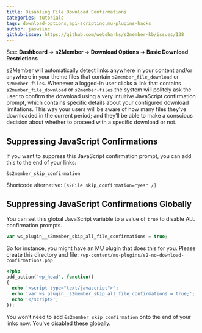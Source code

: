 ```yaml
---
title: Disabling File Download Confirmations
categories: tutorials
tags: download-options,api-scripting,mu-plugins-hacks
author: jaswsinc
github-issue: https://github.com/websharks/s2member-kb/issues/138
---
```


See: **Dashboard → s2Member → Download Options → Basic Download Restrictions**

s2Member will automatically detect links anywhere in your content and/or anywhere in your theme files that contain `s2member_file_download` or `s2member-files`. Whenever a logged-in user clicks a link that contains `s2member_file_download` or `s2member-files` the system will politely ask the user to confirm the download using a very intuitive JavaScript confirmation prompt, which contains specific details about your configured download limitations. This way your users will be aware of how many files they’ve downloaded in the current period; and they’ll be able to make a conscious decision about whether to proceed with a specific download or not.

## Suppressing JavaScript Confirmations

If you want to suppress this JavaScript confirmation prompt, you can add this to the end of your links:

```text
&s2member_skip_confirmation
```

Shortcode alternative: `[s2File skip_confirmation="yes" /]`

## Suppressing JavaScript Confirmations Globally

You can set this global JavaScript variable to a value of `true` to disable ALL confirmation prompts.

```js
var ws_plugin__s2member_skip_all_file_confirmations = true;
```

So for instance, you might have an MU plugin that does this for you. Please create this directory and file:
`/wp-content/mu-plugins/s2-no-download-confirmations.php`

```php
<?php
add_action('wp_head', function()
{
  echo '<script type="text/javascript">';
  echo 'var ws_plugin__s2member_skip_all_file_confirmations = true;';
  echo '</script>';
});
```

You won’t need to add `&s2member_skip_confirmation` onto the end of your links now. You’ve disabled these globally.